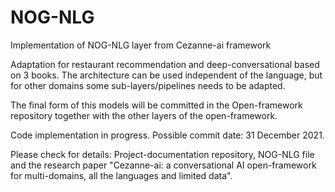 # NOG-NLG
Implementation of NOG-NLG layer from Cezanne-ai framework

Adaptation for restaurant recommendation and deep-conversational based on 3 books. The architecture can be used independent of the language, but for other domains some sub-layers/pipelines needs to be adapted.

The final form of this models will be committed in the Open-framework repository together with the other layers of the open-framework.

Code implementation in progress. 
Possible commit date: 31 December 2021.

Please check for details: Project-documentation repository, NOG-NLG file and the research paper "Cezanne-ai: a conversational AI open-framework for multi-domains, all the languages and limited data".
